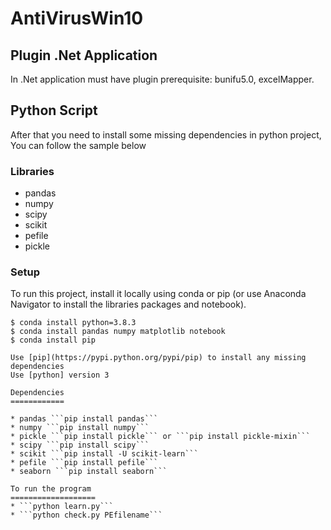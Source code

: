 # AntiVirusWin10
## Plugin .Net Application
In .Net application must have plugin prerequisite: bunifu5.0, excelMapper. 

## Python Script
After that you need to install some missing dependencies in python project,
You can follow the sample below
### Libraries
* pandas
* numpy 
* scipy 
* scikit
* pefile
* pickle

### Setup
To run this project, install it locally using conda or pip (or use Anaconda Navigator to install the libraries packages and notebook).

```
$ conda install python=3.8.3
$ conda install pandas numpy matplotlib notebook
$ conda install pip

Use [pip](https://pypi.python.org/pypi/pip) to install any missing dependencies 
Use [python] version 3

Dependencies
============

* pandas ```pip install pandas```
* numpy ```pip install numpy```
* pickle ```pip install pickle``` or ```pip install pickle-mixin```
* scipy ```pip install scipy```
* scikit ```pip install -U scikit-learn```
* pefile ```pip install pefile```
* seaborn ```pip install seaborn```

To run the program
===================
* ```python learn.py```
* ```python check.py PEfilename```
